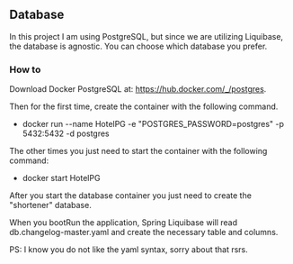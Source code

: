 ## Database
In this project I am using PostgreSQL, but since we are utilizing Liquibase, the database is agnostic.
You can choose which database you prefer.

### How to

Download Docker PostgreSQL at: https://hub.docker.com/_/postgres.

Then for the first time, create the container with the following command.
- docker run --name HotelPG -e "POSTGRES_PASSWORD=postgres" -p 5432:5432 -d postgres

The other times you just need to start the container with the following command:
- docker start HotelPG

After you start the database container you just need to create the "shortener" database.

When you bootRun the application, Spring Liquibase will read db.changelog-master.yaml and create
the necessary table and columns.

PS: I know you do not like the yaml syntax, sorry about that rsrs.